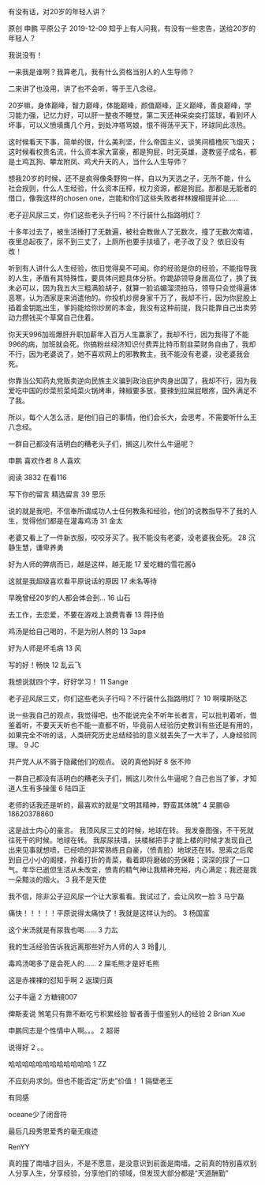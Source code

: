 有没有话，对20岁的年轻人讲？

原创 申鹏  平原公子  2019-12-09
知乎上有人问我，有没有一些忠告，送给20岁的年轻人？

我说没有！

一来我是谁啊？我算老几，我有什么资格当别人的人生导师？

二来讲了也没用，讲了也不会听，等于王八念经。

20岁嘛，身体巅峰，智力巅峰，体能巅峰，颜值巅峰，正义巅峰，善良巅峰，学习能力强，记忆力好，可以肝一整夜不睡觉，第二天还神采奕奕打篮球，看到坏人坏事，可以义愤填膺几个月，到处冲塔骂娘，恨不得荡平天下，环球同此凉热。

这时候看天下事，简单的很，什么美利坚，什么帝国主义，谈笑间樯橹灰飞烟灭；这时候看权贵名流，什么资本家大富豪，都是狗屁，时无英雄，遂教竖子成名，都是土鸡瓦狗、攀龙附凤、鸡犬升天的人，当什么人生导师？

想我20岁的时候，还不是疯得像条野狗一样，自以为天选之子，无所不能，什么社会规则，什么人生经验，什么资本压榨，权力资源，都是狗屁。那都是无能者的借口，像我这样的chosen one，岂能和你们这些失败者祥林嫂相提并论……

老子迎风尿三丈，你们这些老头子行吗？不行装什么指路明灯？



十多年过去了，被生活捶打了无数遍，被社会教做人了无数次，撞了无数次南墙，夜里总起夜了，尿不到三丈了，上厕所也要手扶墙了，老子改了没？
依旧没有改！

听到有人讲什么人生经验，依旧觉得臭不可闻。你的经验是你的经验，不能指导我的人生，矛盾有其特殊性，要具体问题具体分析。你跪舔领导身居高位了，换了我未必可以，因为我五大三粗满脸胡子，就算一脸谄媚溜须拍马，领导只会觉得遍体恶寒，认为洒家是来消遣他的。你投机炒房身家千万了，我却不行，因为你屁股上插着金钥匙出生，爹妈能给你炒房的本金，我没有这种前提，我只能靠自己出卖劳动力攒钱买个草窝自己住着。

你天天996加班爆肝升职加薪年入百万人生赢家了，我却不行，因为我得了不能996的病，加班就会死。你搞粉丝经济知识付费弄比特币割韭菜财务自由了，我却不行，因为老婆说了，她不喜欢网上的邪教教主，我不能没有老婆，没老婆我会死。

你靠当公知药丸党贩卖逆向民族主义骗到政治庇护肉身出国了，我却不行，因为我爱吃中国的炒菜煎菜炖菜火锅烤串，辣椒要多放，要辣到拉屎屁眼疼，国外满足不了我。

所以，每个人怎么活，是他们自己的事情，他们会长大，会思考，不需要听什么王八念经。

一群自己都没有活明白的糟老头子们，搁这儿吹什么牛逼呢？





申鹏
喜欢作者
8 人喜欢

阅读 3832
 在看116

写下你的留言
精选留言
 39
思乐

 说的就是我吧，不信奉所谓成功人士任何教条和经验，他们的说教指导不了我的人生，觉得他们都是在灌毒鸡汤
 31
金太

 老婆又看上了一件新衣服，咬咬牙买了。我不能没有老婆，没老婆我会死。
 28
沉静生慧，谦卑养勇

 好为人师的弊病而已，越是这样，越无能
 17
爱吃糖的雪花酱

 这就是我超级喜欢看平原说话的原因
 17
未名等待

 早晚曾经20岁的人都会体会到…
 16
山石

 去工作，去恋爱，不要在游戏上浪费青春
 13
蒋抒伯

 鸡汤是给自己喝的，不是为别人熬的
 13
Заря

 好为人师是坏毛病
 13
风

 写的好！畅快
 12
乱云飞

 我想说就四个字，好好学习！
 11
Sange

 老子迎风尿三丈，你们这些老头子行吗？不行装什么指路明灯？
 10
啊噗斯哒忑

 说一些我自己的观点，我觉得吧，也不能说完全不听年长者言，可以批判着听，借鉴着听，不要天天听也不能一直都不听，毕竟前人经验历史教训有些还是有用的，如果完全不听的话，人类研究历史总结经验的意义就丢失了一大半了，人身经验同理。
 9
JC

 共产党人从不屑于隐藏他们的观点。
说的真他妈好
 8
张不帅

 一群自己都没有活明白的糟老头子们，搁这儿吹什么牛逼呢？自己也当了爹，才知道人生有多操蛋
 6
陆四正

 老师的话我还是听的，最喜欢的就是“文明其精神，野蛮其体魄”
 4
吴鹏😄18620378860

 这是战士内心的豪言。
我顶风尿三丈的时候，地球在转。
我发奋图强，不干死就往死干的时候。地球在转。
我尿尿扶墙，扶楼梯把手才能上楼的时候才发现自己出来见事就想喷，已经喷的非常熟练且自豪，（愤青脸）地球还在转。思索之后爬到自己小小的阁楼，拎着打折的青菜，看着即将磨破的劳保鞋；深深的探了一口气。年华已逝但生活从未改变，愤青的精气神让我精神充裕，内心满足；我还是我一朵黯淡的烟火。
 3
我不是天使

 我不信，除非公子迎风尿一个让大家看看。我试过了，会让风吹一脸
 3
马宁磊

 痛快！！！！！平原说得太痛快了！我就是这样认为的。
 3
杨国富

 这个米汤就是有尿我也喝……
 3
力厷

 我的生活经验告诉我远离那些好为人师的人
 3
玲👻儿

 毒鸡汤喝多了是会死人的……
 2
屎毛熊才是好毛熊

 这是赤裸裸的怼知乎啊
 2
返璞归真

 公子牛逼
 2
方糖镜007

 俾斯麦说 煞笔只有靠不断吃亏积累经验 智者善于借鉴别人的经验
 2
Brian Xue

 申鹏同志是个性情中人啊。。。
 2
超哥

 说得好
 2
。。

 哈哈哈哈哈哈哈哈哈哈哈哈
 1
ZZ

 不应刻舟求剑。但也不能否定“历史”价值！
 1
隔壁老王

 有同感

oceane少了闭音符

 最后几段秀恩爱秀的毫无痕迹

RenYY

 真的撞了南墙才回头，不是不愿意，是没意识到前面是南墙。之前真的特别喜欢别人分享人生，分享经验，分享他们的领域，但发现大部分都是“天道酬勤”
